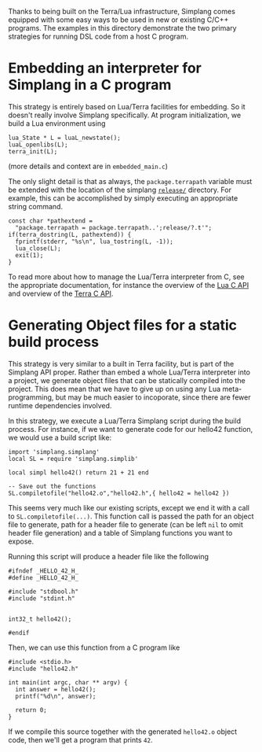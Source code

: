 Thanks to being built on the Terra/Lua infrastructure, Simplang comes equipped with some easy ways to be used in new or existing C/C++ programs.  The examples in this directory demonstrate the two primary strategies for running DSL code from a host C program.


# Embedding an interpreter for Simplang in a C program

This strategy is entirely based on Lua/Terra facilities for embedding.  So it doesn't really involve Simplang specifically.  At program initialization, we build a Lua environment using

```
lua_State * L = luaL_newstate();
luaL_openlibs(L);
terra_init(L);
```

(more details and context are in `embedded_main.c`)

The only slight detail is that as always, the `package.terrapath` variable must be extended with the location of the simplang [`release/`](../release) directory.  For example, this can be accomplished by simply executing an appropriate string command.
```
const char *pathextend =
  "package.terrapath = package.terrapath..';release/?.t'";
if(terra_dostring(L, pathextend)) {
  fprintf(stderr, "%s\n", lua_tostring(L, -1));
  lua_close(L);
  exit(1);
}
```

To read more about how to manage the Lua/Terra interpreter from C, see the appropriate documentation, for instance the overview of the [Lua C API](http://www.lua.org/pil/24.html) and overview of the [Terra C API](http://terralang.org/api.html#c-api).



# Generating Object files for a static build process

This strategy is very similar to a built in Terra facility, but is part of the Simplang API proper.  Rather than embed a whole Lua/Terra interpreter into a project, we generate object files that can be statically compiled into the project.  This does mean that we have to give up on using any Lua meta-programming, but may be much easier to incoporate, since there are fewer runtime dependencies involved.

In this strategy, we execute a Lua/Terra Simplang script during the build process.  For instance, if we want to generate code for our hello42 function, we would use a build script like:

```
import 'simplang.simplang'
local SL = require 'simplang.simplib'

local simpl hello42() return 21 + 21 end

-- Save out the functions
SL.compiletofile("hello42.o","hello42.h",{ hello42 = hello42 })
```

This seems very much like our existing scripts, except we end it with a call to `SL.compiletofile(...)`.  This function call is passed the path for an object file to generate, path for a header file to generate (can be left `nil` to omit header file generation) and a table of Simplang functions you want to expose.

Running this script will produce a header file like the following

```
#ifndef _HELLO_42_H_
#define _HELLO_42_H_

#include "stdbool.h"
#include "stdint.h"


int32_t hello42();

#endif
```

Then, we can use this function from a C program like

```
#include <stdio.h>
#include "hello42.h"

int main(int argc, char ** argv) {
  int answer = hello42();
  printf("%d\n", answer);

  return 0;
}
```

If we compile this source together with the generated `hello42.o` object code, then we'll get a program that prints `42`.









